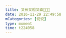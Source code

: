 ```yaml
---
title: 又长又粗又直🤪🤪🤪
date: 2016-11-29 22:49:58
mCategories: [说说]
type: moment
time: t224958
---
```


<div id="pics-20161129224958"></div>

<script src="/lib/moment/pics.js"></script>
<script>
var data = [
    {"link": "2016-11-29_000000.jpeg", "type": "shuoshuo"}
];
picsRender(data, "pics-20161129224958");
</script>
